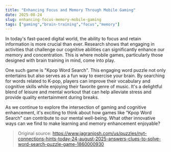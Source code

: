 ```yaml
---
title: "Enhancing Focus and Memory Through Mobile Gaming"
date: 2025-08-24
slug: enhancing-focus-memory-mobile-gaming
tags: ["gaming","brain-training","focus","memory"]
---
```


In today's fast-paced digital world, the ability to focus and retain information is more crucial than ever. Research shows that engaging in activities that challenge our cognitive abilities can significantly enhance our memory and concentration. This is where mobile games, particularly those designed with brain training in mind, come into play.

One such game is "Kpop Word Search". This engaging word puzzle not only entertains but also serves as a fun way to exercise your brain. By searching for words related to K-pop, players can improve their vocabulary and cognitive skills while enjoying their favorite genre of music. It's a delightful blend of leisure and mental workout that can help alleviate stress and provide quality entertainment during breaks.

As we continue to explore the intersection of gaming and cognitive enhancement, it's exciting to think about how games like "Kpop Word Search" can contribute to our mental well-being. What other innovative ways can we find to make learning and memory enhancement enjoyable?
> Original source: https://www.jagranjosh.com/us/puzzles/nyt-connections-hints-today-24-august-2025-answers-clues-to-solve-word-search-puzzle-game-1860000930